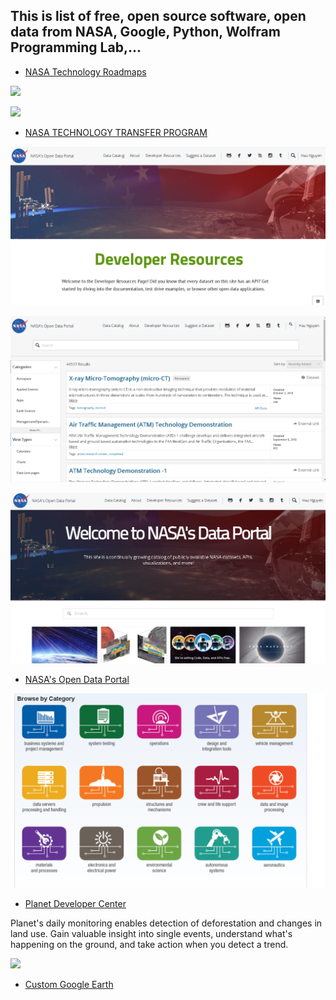 ## This is list of free, open source software, open data from NASA, Google, Python, Wolfram Programming Lab,... 

+ [NASA Technology Roadmaps](https://www.nasa.gov/offices/oct/home/roadmaps/index.html)

![](https://www.nasa.gov/sites/default/files/styles/side_image/public/thumbnails/image/oct_roadmap_stip_techport.jpg?itok=YH4Q3P1b)

![](https://www.nasa.gov/sites/default/files/styles/full_width_feature/public/thumbnails/image/2015-7-20_poster.jpg)

+ [NASA TECHNOLOGY TRANSFER PROGRAM](https://software.nasa.gov/)

![](/images/Nasa_open_data_resource_1.PNG)

![](/images/Nasa_open_data_resource_2.PNG)

![](/images/Nasa_open_data_resource_3.PNG)
+ [NASA's Open Data Portal](https://data.nasa.gov/)

![](/images/Nasa_technology_transfer.PNG)

+ [Planet Developer Center](https://developers.planet.com/)

Planet's daily monitoring enables detection of deforestation and changes in land use. Gain valuable insight into single events, understand what's happening on the ground, and take action when you detect a trend.

![](https://s3-us-west-2.amazonaws.com/planet-gallery/web/lake-okeechobee-20160701-web.jpg)
+ [Custom Google Earth](https://www.google.com/earth/outreach/learn/)
